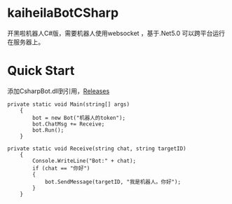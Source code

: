 # kaiheilaBotCSharp
开黑啦机器人C#版，需要机器人使用websocket ，基于.Net5.0 可以跨平台运行在服务器上。


# Quick Start

添加CsharpBot.dll到引用，[Releases](https://github.com/euphoriaer/kaiheilaBotCSharp/releases)

    private static void Main(string[] args)
        {
            bot = new Bot("机器人的token");
            bot.ChatMsg += Receive;
            bot.Run();
        }
        
    private static void Receive(string chat, string targetID)
        {
            Console.WriteLine("Bot:" + chat);
            if (chat == "你好")
            {
                bot.SendMessage(targetID, "我是机器人。你好");
            }
        }  

